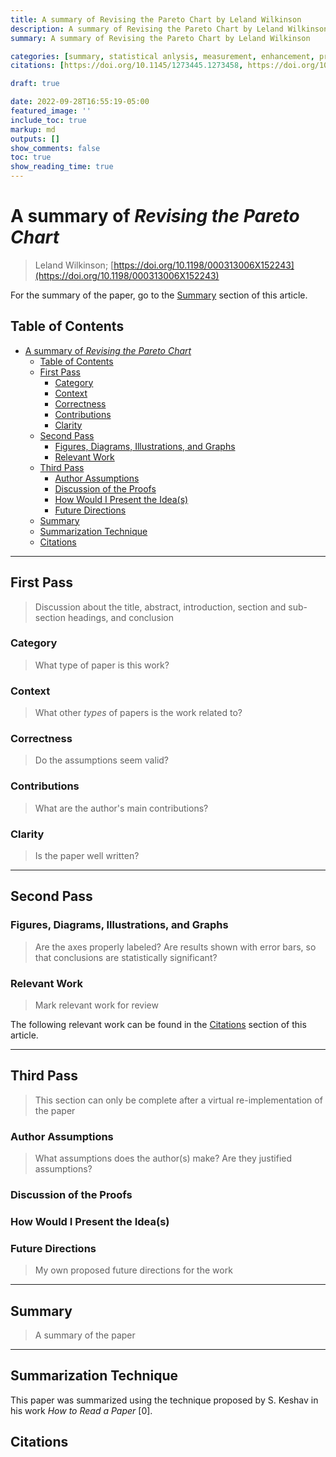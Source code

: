 ```yaml
---
title: A summary of Revising the Pareto Chart by Leland Wilkinson
description: A summary of Revising the Pareto Chart by Leland Wilkinson
summary: A summary of Revising the Pareto Chart by Leland Wilkinson

categories: [summary, statistical anlysis, measurement, enhancement, process]
citations: [https://doi.org/10.1145/1273445.1273458, https://doi.org/10.1198/000313006X152243]

draft: true

date: 2022-09-28T16:55:19-05:00
featured_image: ''
include_toc: true
markup: md
outputs: []
show_comments: false
toc: true
show_reading_time: true
---
```


# A summary of *Revising the Pareto Chart*

> Leland Wilkinson;
> [https://doi.org/10.1198/000313006X152243](https://doi.org/10.1198/000313006X152243)

For the summary of the paper, go to the [Summary](#summary) section of this
article.

## Table of Contents

- [A summary of *Revising the Pareto Chart*](#a-summary-of-revising-the-pareto-chart)
  - [Table of Contents](#table-of-contents)
  - [First Pass](#first-pass)
    - [Category](#category)
    - [Context](#context)
    - [Correctness](#correctness)
    - [Contributions](#contributions)
    - [Clarity](#clarity)
  - [Second Pass](#second-pass)
    - [Figures, Diagrams, Illustrations, and Graphs](#figures-diagrams-illustrations-and-graphs)
    - [Relevant Work](#relevant-work)
  - [Third Pass](#third-pass)
    - [Author Assumptions](#author-assumptions)
    - [Discussion of the Proofs](#discussion-of-the-proofs)
    - [How Would I Present the Idea(s)](#how-would-i-present-the-ideas)
    - [Future Directions](#future-directions)
  - [Summary](#summary)
  - [Summarization Technique](#summarization-technique)
  - [Citations](#citations)

______________________________________________________________________

## First Pass

> Discussion about the title, abstract, introduction, section and sub-section
> headings, and conclusion

### Category

> What type of paper is this work?

### Context

> What other *types* of papers is the work related to?

### Correctness

> Do the assumptions seem valid?

### Contributions

> What are the author's main contributions?

### Clarity

> Is the paper well written?

______________________________________________________________________

## Second Pass

### Figures, Diagrams, Illustrations, and Graphs

> Are the axes properly labeled? Are results shown with error bars, so that
> conclusions are statistically significant?

### Relevant Work

> Mark relevant work for review

The following relevant work can be found in the [Citations](#citations) section
of this article.

______________________________________________________________________

## Third Pass

> This section can only be complete after a virtual re-implementation of the
> paper

### Author Assumptions

> What assumptions does the author(s) make? Are they justified assumptions?

### Discussion of the Proofs

### How Would I Present the Idea(s)

### Future Directions

> My own proposed future directions for the work

______________________________________________________________________

## Summary

> A summary of the paper

______________________________________________________________________

## Summarization Technique

This paper was summarized using the technique proposed by S. Keshav in his work
*How to Read a Paper* \[0\].

## Citations
